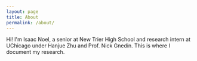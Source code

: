```yaml
---
layout: page
title: About
permalink: /about/
---
```


Hi! I'm Isaac Noel, a senior at New Trier High School and research intern at UChicago under Hanjue Zhu and Prof. Nick Gnedin. This is where I document my research.

